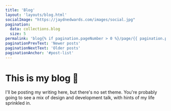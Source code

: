 ```yaml
---
title: 'Blog'
layout: 'layouts/blog.html'
socialImage: "https://jaydnedwards.com/images/social.jpg"
pagination:
  data: collections.blog
  size: 5
permalink: 'blog{% if pagination.pageNumber > 0 %}/page/{{ pagination.pageNumber }}{% endif %}/index.html'
paginationPrevText: 'Newer posts'
paginationNextText: 'Older posts'
paginationAnchor: '#post-list'
---
```


# This is my blog <span class="[ emoji ]" aria-hidden="true">📝</span>

I'll be posting my writing here, but there's no set theme. You're probably going to see a mix of design and development talk, with hints of my life sprinkled in.